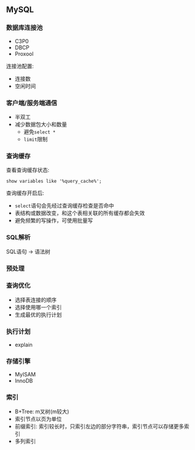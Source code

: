 ## MySQL

### 数据库连接池

* C3P0
* DBCP
* Proxool

连接池配置:

* 连接数
* 空闲时间

### 客户端/服务端通信

* 半双工
* 减少数据包大小和数量
    * 避免`select *`
    * `limit`限制

### 查询缓存

查看查询缓存状态:

```
show variables like '%query_cache%';
```

查询缓存开启后:

* `select`语句会先经过查询缓存检查是否命中
* 表结构或数据改变，和这个表相关联的所有缓存都会失效
* 避免频繁的写操作，可使用批量写

### SQL解析

SQL语句 -> 语法树

### 预处理

### 查询优化

* 选择表连接的顺序
* 选择使用哪一个索引
* 生成最优的执行计划

### 执行计划

* explain

### 存储引擎

* MyISAM
* InnoDB

### 索引

* B+Tree: m叉树(m较大)
* 索引节点以页为单位
* 前缀索引: 索引较长时，只索引左边的部分字符串，索引节点可以存储更多索引
* 多列索引
